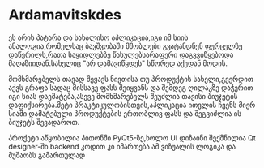 # Ardamavitskdes
ეს არის პატარა და სახალისო აპლიკაცია,იგი იმ სიის ანალოგია,რომელსაც ბავშვობაში მშობლები გვატანდნენ ფურცელზე დაწერილს,რათა საყიდლებზე წასულებსარაფერი დაგვვიწყებოდა მაღაზიიდან.სახელიც "არ დამავიწყდეს" სწორედ აქედან მოდის. 

მომხმარებელს თავად შეყავს ნივთისა თუ პროდუქტის სახელი,გვერდით აქვს გრაფა სადაც მისსავე ფასს შეიყვანს და შემდეგ ღილაკზე დაჭერით იგი სიას დაემატება,ასევე მომხმარებელს შეუძლია თავისი ბიუჯეტის დაფიქსირება.მეტი პრაკტიკულობისთვის,აპლიკაცია ითვლის ჩვენს მიერ სიაში დამატებული პროდუქტების ერთობლივ ფასს და შეგვიძლია ის ბიუჯეტს შევადაროთ. 

პროქეტი აწყობილია პითონში PyQt5-ზე,ხოლო UI დიზაინი შექმნილია Qt designer-ში.backend კოდით კი იმართება ამ ვიზუალის ლოგიკა და მუშაობს გამართულად

